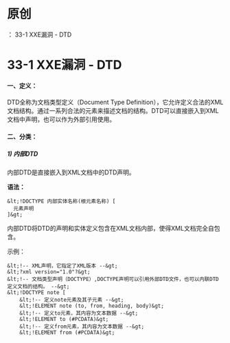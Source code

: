 # 原创
：  33-1 XXE漏洞 - DTD

# 33-1 XXE漏洞 - DTD

#### **一、定义：**

DTD全称为文档类型定义（Document Type Definition），它允许定义合法的XML文档结构。通过一系列合法的元素来描述文档的结构。DTD可以直接嵌入到XML文档中声明，也可以作为外部引用使用。

#### **二、分类：**

##### **1) 内部DTD**

内部DTD是直接嵌入到XML文档中的DTD声明。

**语法：**

```
&lt;!DOCTYPE 内部实体名称(根元素名称) [
  元素声明
]&gt;
```

内部DTD将DTD的声明和实体定义包含在XML文档内部，使得XML文档完全自包含。

示例：

```
&lt;!-- XML声明，它指定了XML版本 --&gt;
&lt;?xml version="1.0"?&gt;
&lt;!-- 文档类型声明（DOCTYPE）,DOCTYPE声明可以引用外部DTD文件，也可以内联DTD定义文档的结构。 --&gt;
&lt;!DOCTYPE note [
    &lt;!-- 定义note元素及其子元素 --&gt;
    &lt;!ELEMENT note (to, from, heading, body)&gt;
    &lt;!-- 定义to元素，其内容为文本数据 --&gt;
    &lt;!ELEMENT to (#PCDATA)&gt;
    &lt;!-- 定义from元素，其内容为文本数据 --&gt;
    &lt;!ELEMENT from (#PCDATA)&gt;
   
```
